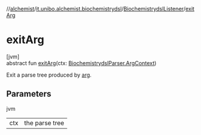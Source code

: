 //[alchemist](../../../index.md)/[it.unibo.alchemist.biochemistrydsl](../index.md)/[BiochemistrydslListener](index.md)/[exitArg](exit-arg.md)

# exitArg

[jvm]\
abstract fun [exitArg](exit-arg.md)(ctx: [BiochemistrydslParser.ArgContext](../-biochemistrydsl-parser/-arg-context/index.md))

Exit a parse tree produced by [arg](../-biochemistrydsl-parser/arg.md).

## Parameters

jvm

| | |
|---|---|
| ctx | the parse tree |
